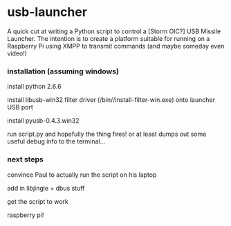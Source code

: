 usb-launcher
============

A quick cut at writing a Python script to control a [Storm OIC?] USB Missile Launcher. The intention is to create a platform suitable for running on a Raspberry Pi using XMPP to transmit commands (and maybe someday even video!)

### installation (assuming windows) ###

install python 2.6.6

install libusb-win32 filter driver (/bin/<arch>/install-filter-win.exe) onto launcher USB port

install pyusb-0.4.3.win32

run script.py and hopefully the thing fires! or at least dumps out some useful debug info to the terminal...

### next steps ###

convince Paul to actually run the script on his laptop

add in libjingle + dbus stuff

get the script to work

raspberry pi!
